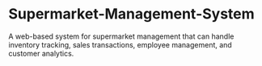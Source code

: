 # Supermarket-Management-System
A web-based system for supermarket management that can handle inventory tracking, sales transactions, employee management, and customer analytics.
